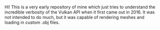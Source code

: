 Hi! This is a very early repository of mine which just tries to understand the incredible verbosity of the Vulkan API when it first came out in 2016. It was not intended to do much, but it was capable of rendering meshes and loading in custom .obj files.
